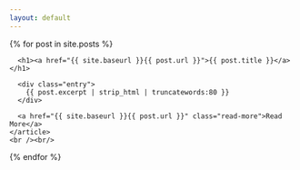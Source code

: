 ```yaml
---
layout: default
---
```


<div class="posts">
  {% for post in site.posts %}
    <article class="post">

      <h1><a href="{{ site.baseurl }}{{ post.url }}">{{ post.title }}</a></h1>

      <div class="entry">
        {{ post.excerpt | strip_html | truncatewords:80 }}
      </div>

      <a href="{{ site.baseurl }}{{ post.url }}" class="read-more">Read More</a>
    </article>
    <br /><br/>
  {% endfor %}
</div>